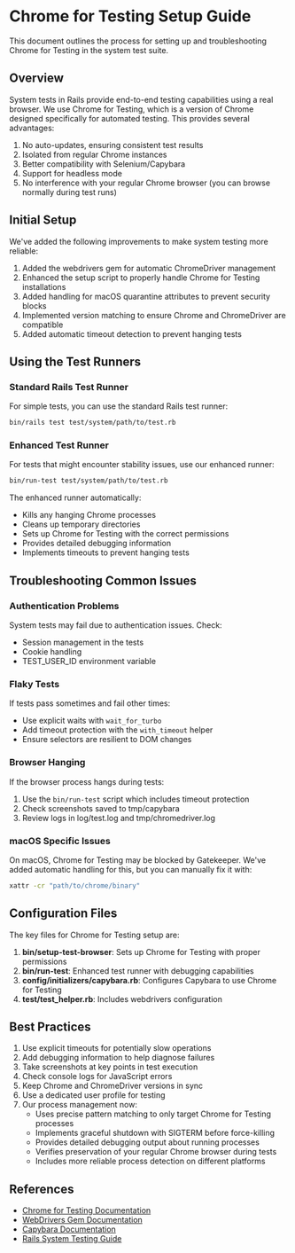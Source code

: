 # Chrome for Testing Setup Guide

This document outlines the process for setting up and troubleshooting Chrome for Testing in the system test suite. 

## Overview

System tests in Rails provide end-to-end testing capabilities using a real browser. We use Chrome for Testing, which is a version of Chrome designed specifically for automated testing. This provides several advantages:

1. No auto-updates, ensuring consistent test results
2. Isolated from regular Chrome instances
3. Better compatibility with Selenium/Capybara
4. Support for headless mode
5. No interference with your regular Chrome browser (you can browse normally during test runs)

## Initial Setup

We've added the following improvements to make system testing more reliable:

1. Added the webdrivers gem for automatic ChromeDriver management
2. Enhanced the setup script to properly handle Chrome for Testing installations 
3. Added handling for macOS quarantine attributes to prevent security blocks
4. Implemented version matching to ensure Chrome and ChromeDriver are compatible
5. Added automatic timeout detection to prevent hanging tests

## Using the Test Runners

### Standard Rails Test Runner

For simple tests, you can use the standard Rails test runner:

```bash
bin/rails test test/system/path/to/test.rb
```

### Enhanced Test Runner

For tests that might encounter stability issues, use our enhanced runner:

```bash
bin/run-test test/system/path/to/test.rb
```

The enhanced runner automatically:
- Kills any hanging Chrome processes
- Cleans up temporary directories
- Sets up Chrome for Testing with the correct permissions
- Provides detailed debugging information
- Implements timeouts to prevent hanging tests

## Troubleshooting Common Issues

### Authentication Problems

System tests may fail due to authentication issues. Check:
- Session management in the tests
- Cookie handling
- TEST_USER_ID environment variable

### Flaky Tests

If tests pass sometimes and fail other times:
- Use explicit waits with `wait_for_turbo`
- Add timeout protection with the `with_timeout` helper
- Ensure selectors are resilient to DOM changes

### Browser Hanging

If the browser process hangs during tests:
1. Use the `bin/run-test` script which includes timeout protection
2. Check screenshots saved to tmp/capybara
3. Review logs in log/test.log and tmp/chromedriver.log

### macOS Specific Issues

On macOS, Chrome for Testing may be blocked by Gatekeeper. We've added automatic handling for this, but you can manually fix it with:

```bash
xattr -cr "path/to/chrome/binary"
```

## Configuration Files

The key files for Chrome for Testing setup are:

1. **bin/setup-test-browser**: Sets up Chrome for Testing with proper permissions
2. **bin/run-test**: Enhanced test runner with debugging capabilities
3. **config/initializers/capybara.rb**: Configures Capybara to use Chrome for Testing
4. **test/test_helper.rb**: Includes webdrivers configuration

## Best Practices

1. Use explicit timeouts for potentially slow operations
2. Add debugging information to help diagnose failures
3. Take screenshots at key points in test execution
4. Check console logs for JavaScript errors
5. Keep Chrome and ChromeDriver versions in sync
6. Use a dedicated user profile for testing
7. Our process management now:
   - Uses precise pattern matching to only target Chrome for Testing processes
   - Implements graceful shutdown with SIGTERM before force-killing
   - Provides detailed debugging output about running processes
   - Verifies preservation of your regular Chrome browser during tests
   - Includes more reliable process detection on different platforms

## References

- [Chrome for Testing Documentation](https://developer.chrome.com/blog/chrome-for-testing/)
- [WebDrivers Gem Documentation](https://github.com/titusfortner/webdrivers)
- [Capybara Documentation](https://github.com/teamcapybara/capybara)
- [Rails System Testing Guide](https://guides.rubyonrails.org/testing.html#system-testing)
